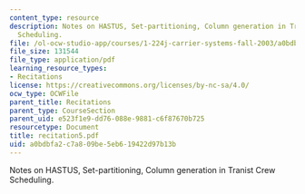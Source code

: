 ```yaml
---
content_type: resource
description: Notes on HASTUS, Set-partitioning, Column generation in Tranist Crew
  Scheduling.
file: /ol-ocw-studio-app/courses/1-224j-carrier-systems-fall-2003/a0bdbfa2c7a809be5eb619422d97b13b_recitation5.pdf
file_size: 131544
file_type: application/pdf
learning_resource_types:
- Recitations
license: https://creativecommons.org/licenses/by-nc-sa/4.0/
ocw_type: OCWFile
parent_title: Recitations
parent_type: CourseSection
parent_uid: e523f1e9-dd76-088e-9881-c6f87670b725
resourcetype: Document
title: recitation5.pdf
uid: a0bdbfa2-c7a8-09be-5eb6-19422d97b13b
---
```

Notes on HASTUS, Set-partitioning, Column generation in Tranist Crew Scheduling.